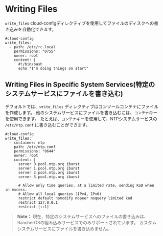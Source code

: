 # Writing Files

`write_files` cloud-configディレクティブを使用してファイルのディスクへの書き込みを自動化できます。

```
#cloud-config
write_files:
  - path: /etc/rc.local
    permissions: "0755"
    owner: root
    content: |
      #!/bin/bash
      echo "I'm doing things on start"
```

## Writing Files in Specific System Services(特定のシステムサービスにファイルを書き込む)

デフォルトでは、`write_files` ディレクティブはコンソールコンテナにファイルを作成します。
他のシステムサービスにファイルを書き込むには、`コンテナ`キーを使用できます。
たとえば、`コンテナ`キーを使用して、NTPシステムサービスの `/etc/ntp.conf` に書き込むことができます。

```
#cloud-config
write_files:
  - container: ntp
    path: /etc/ntp.conf
    permissions: "0644"
    owner: root
    content: |
      server 0.pool.ntp.org iburst
      server 1.pool.ntp.org iburst
      server 2.pool.ntp.org iburst
      server 3.pool.ntp.org iburst

      # Allow only time queries, at a limited rate, sending KoD when in excess.
      # Allow all local queries (IPv4, IPv6)
      restrict default nomodify nopeer noquery limited kod
      restrict 127.0.0.1
      restrict [::1]
```

> **Note：**
> 現在、特定のシステムサービスへのファイルの書き込みは、RancherOSの組み込みサービスでのみサポートされています。
> カスタムシステムサービスにファイルを書き込めません。


